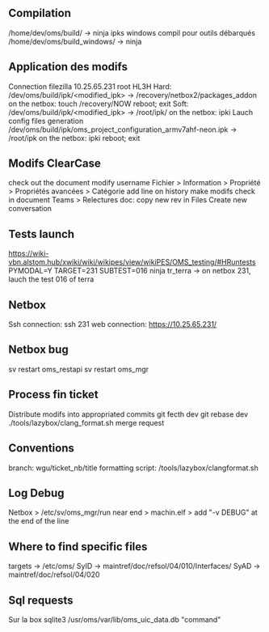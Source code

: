 ## Compilation
/home/dev/oms/build/ -> ninja ipks
windows compil pour outils débarqués
/home/dev/oms/build_windows/ -> ninja

## Application des modifs
Connection filezilla 10.25.65.231 root HL3H
Hard:
    /dev/oms/build/ipk/<modified_ipk> -> /recovery/netbox2/packages_addon
    on the netbox:
    touch /recovery/NOW
    reboot; exit
Soft:
    /dev/oms/build/ipk/<modified_ipk> -> /root/ipk/
    on the netbox: ipki
Lauch config files generation
    /dev/oms/build/ipk/oms_project_configuration_armv7ahf-neon.ipk -> /root/ipk
    on the netbox: ipki
    reboot; exit

## Modifs ClearCase
check out the document
modify username
Fichier > Information > Propriété > Propriétés avancées > Catégorie
add line on history
make modifs
check in document
Teams > Relectures doc: copy new rev in Files
Create new conversation

## Tests launch
https://wiki-vbn.alstom.hub/xwiki/wiki/wikipes/view/wikiPES/OMS_testing/#HRuntests
PYMODAL=Y TARGET=231 SUBTEST=016 ninja tr_terra
 -> on netbox 231, lauch the test 016 of terra

## Netbox
Ssh connection: ssh 231
web connection: https://10.25.65.231/

## Netbox bug
sv restart oms_restapi
sv restart oms_mgr

## Process fin ticket
Distribute modifs into appropriated commits
git fecth dev
git rebase dev
./tools/lazybox/clang_format.sh
merge request

## Conventions
branch: wgu/ticket_nb/title
formatting script: /tools/lazybox/clangformat.sh

## Log Debug
Netbox > /etc/sv/oms_mgr/run
near end > machin.elf > add "-v DEBUG" at the end of the line 

## Where to find specific files
targets -> /etc/oms/
SyID -> maintref/doc/refsol/04/010/Interfaces/
SyAD -> maintref/doc/refsol/04/020

## Sql requests
Sur la box sqlite3 /usr/oms/var/lib/oms_uic_data.db "command"
